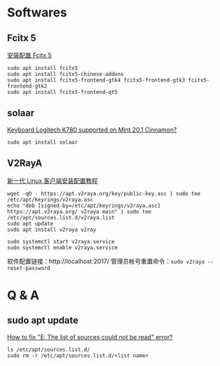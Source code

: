 # Softwares

## Fcitx 5
[安装配置 Fcitx 5](https://muzing.top/posts/3fc249cf/)

```
sudo apt install fcitx5
sudo apt install fcitx5-chinese-addons
sudo apt install fcitx5-frontend-gtk4 fcitx5-frontend-gtk3 fcitx5-frontend-gtk2
sudo apt install fcitx5-frontend-qt5
```

## solaar
[Keyboard Logitech K780 supported on Mint 20.1 Cinnamon?](https://forums.linuxmint.com/viewtopic.php?t=346656)

```
sudo apt install solaar
```

## V2RayA
[新一代 Linux 客户端安装配置教程](https://yuqi.fun/posts/a53fea94.html)

```
wget -qO - https://apt.v2raya.org/key/public-key.asc | sudo tee /etc/apt/keyrings/v2raya.asc
echo "deb [signed-by=/etc/apt/keyrings/v2raya.asc] https://apt.v2raya.org/ v2raya main" | sudo tee /etc/apt/sources.list.d/v2raya.list
sudo apt update
sudo apt install v2raya v2ray

sudo systemctl start v2raya.service
sudo systemctl enable v2raya.service
```

软件配置链接：http://localhost:2017/
管理员帐号重置命令：`sudo v2raya --reset-password`

# Q & A

## sudo apt update
[How to fix "E: The list of sources could not be read" error?](https://stackoverflow.com/questions/42410134/how-to-fix-e-the-list-of-sources-could-not-be-read-could-not-be-read-error)

```
ls /etc/apt/sources.list.d/
sudo rm -r /etc/apt/sources.list.d/<list name>
```
